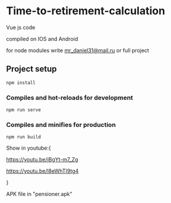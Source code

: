 # Time-to-retirement-calculation

Vue js code

compiled on IOS and Android

for node modules write mr_daniel31@mail.ru or full project

## Project setup
```
npm install
```

### Compiles and hot-reloads for development
```
npm run serve
```

### Compiles and minifies for production
```
npm run build
```

Show in youtube:{

https://youtu.be/jBgYt-m7_Zg


https://youtu.be/l8eWhTI9tg4

}


APK file in "pensioner.apk"
